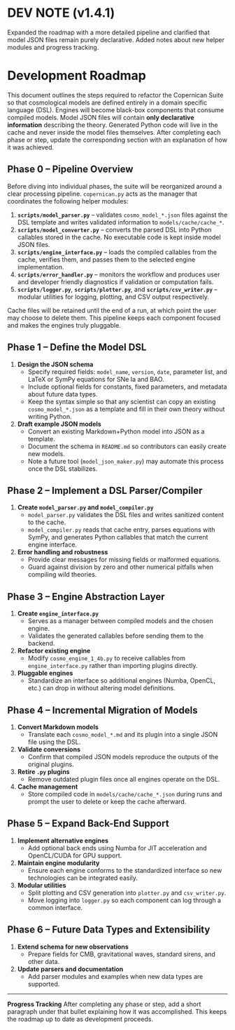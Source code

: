 # DEV NOTE (v1.4.1)
Expanded the roadmap with a more detailed pipeline and clarified that model JSON
files remain purely declarative. Added notes about new helper modules and
progress tracking.

# Development Roadmap
This document outlines the steps required to refactor the Copernican Suite so
that cosmological models are defined entirely in a domain specific language
(DSL). Engines will become black-box components that consume compiled models.
Model JSON files will contain **only declarative information** describing the
theory. Generated Python code will live in the cache and never inside the model
files themselves. After completing each phase or step, update the corresponding
section with an explanation of how it was achieved.

## Phase 0 – Pipeline Overview
Before diving into individual phases, the suite will be reorganized around a
clear processing pipeline. `copernican.py` acts as the manager that coordinates
the following helper modules:

1. **`scripts/model_parser.py`** – validates `cosmo_model_*.json` files against
   the DSL template and writes validated information to `models/cache/cache_*`.
2. **`scripts/model_converter.py`** – converts the parsed DSL into Python
   callables stored in the cache. No executable code is kept inside model JSON
   files.
3. **`scripts/engine_interface.py`** – loads the compiled callables from the
   cache, verifies them, and passes them to the selected engine implementation.
4. **`scripts/error_handler.py`** – monitors the workflow and produces user and
   developer friendly diagnostics if validation or computation fails.
5. **`scripts/logger.py`**, **`scripts/plotter.py`**, and **`scripts/csv_writer.py`**
   – modular utilities for logging, plotting, and CSV output respectively.

Cache files will be retained until the end of a run, at which point the user may
choose to delete them. This pipeline keeps each component focused and makes the
engines truly pluggable.

## Phase 1 – Define the Model DSL
1. **Design the JSON schema**
   - Specify required fields: `model_name`, `version`, `date`, parameter list, and LaTeX or SymPy equations for SNe Ia and BAO.
   - Include optional fields for constants, fixed parameters, and metadata about future data types.
   - Keep the syntax simple so that any scientist can copy an existing
     `cosmo_model_*.json` as a template and fill in their own theory without
     writing Python.
2. **Draft example JSON models**
   - Convert an existing Markdown+Python model into JSON as a template.
   - Document the schema in `README.md` so contributors can easily create new models.
   - Note a future tool (`model_json_maker.py`) may automate this process once
     the DSL stabilizes.

## Phase 2 – Implement a DSL Parser/Compiler
1. **Create `model_parser.py` and `model_compiler.py`**
   - `model_parser.py` validates the DSL files and writes sanitized content to the cache.
   - `model_compiler.py` reads that cache entry, parses equations with SymPy, and
     generates Python callables that match the current engine interface.
2. **Error handling and robustness**
   - Provide clear messages for missing fields or malformed equations.
   - Guard against division by zero and other numerical pitfalls when compiling
     wild theories.

## Phase 3 – Engine Abstraction Layer
1. **Create `engine_interface.py`**
   - Serves as a manager between compiled models and the chosen engine.
   - Validates the generated callables before sending them to the backend.
2. **Refactor existing engine**
   - Modify `cosmo_engine_1_4b.py` to receive callables from
     `engine_interface.py` rather than importing plugins directly.
3. **Pluggable engines**
   - Standardize an interface so additional engines (Numba, OpenCL, etc.) can
     drop in without altering model definitions.

## Phase 4 – Incremental Migration of Models
1. **Convert Markdown models**
   - Translate each `cosmo_model_*.md` and its plugin into a single JSON file using the DSL.
2. **Validate conversions**
   - Confirm that compiled JSON models reproduce the outputs of the original plugins.
3. **Retire `.py` plugins**
   - Remove outdated plugin files once all engines operate on the DSL.
 4. **Cache management**
    - Store compiled code in `models/cache/cache_*.json` during runs and prompt
      the user to delete or keep the cache afterward.

## Phase 5 – Expand Back-End Support
1. **Implement alternative engines**
   - Add optional back ends using Numba for JIT acceleration and OpenCL/CUDA for GPU support.
2. **Maintain engine modularity**
   - Ensure each engine conforms to the standardized interface so new technologies can be integrated easily.
3. **Modular utilities**
   - Split plotting and CSV generation into `plotter.py` and `csv_writer.py`.
   - Move logging into `logger.py` so each component can log through a common interface.

## Phase 6 – Future Data Types and Extensibility
1. **Extend schema for new observations**
   - Prepare fields for CMB, gravitational waves, standard sirens, and other data.
2. **Update parsers and documentation**
   - Add parser modules and examples when new data types are supported.

---
**Progress Tracking**
After completing any phase or step, add a short paragraph under that bullet explaining how it was accomplished. This keeps the roadmap up to date as development proceeds.
